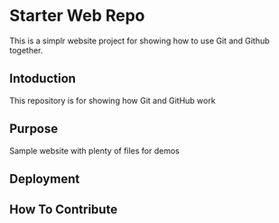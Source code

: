 # Starter Web Repo

This is a simplr website project for showing how to use Git and Github together.

## Intoduction

This repository is for showing how Git and GitHub work

## Purpose

Sample website with plenty of files for demos

## Deployment

## How To Contribute